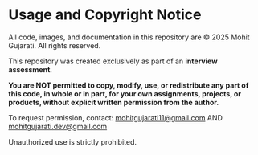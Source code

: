 # Usage and Copyright Notice

All code, images, and documentation in this repository are © 2025 Mohit Gujarati. All rights reserved.

This repository was created exclusively as part of an **interview assessment**.

**You are NOT permitted to copy, modify, use, or redistribute any part of this code, in whole or in part, for your own assignments, projects, or products, without explicit written permission from the author.**

To request permission, contact: [mohitgujarati11@gmail.com](mailto:mohitgujarati11@gmail.com) AND [mohitgujarati.dev@gmail.com](mailto:mohitgujarati.dev@gmail.com)

Unauthorized use is strictly prohibited.
